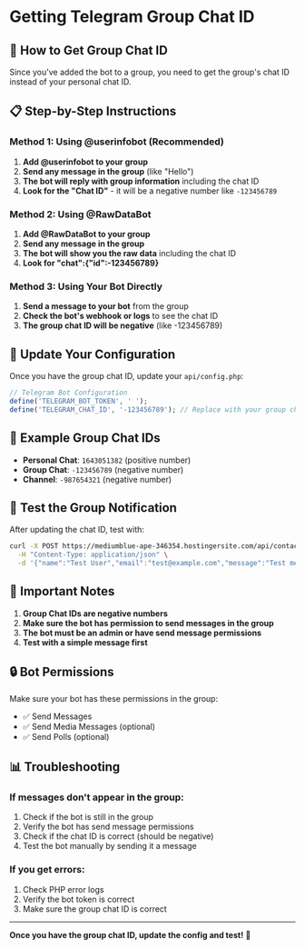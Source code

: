 # Getting Telegram Group Chat ID

## 🚀 How to Get Group Chat ID

Since you've added the bot to a group, you need to get the group's chat ID instead of your personal chat ID.

## 📋 Step-by-Step Instructions

### Method 1: Using @userinfobot (Recommended)

1. **Add @userinfobot to your group**
2. **Send any message in the group** (like "Hello")
3. **The bot will reply with group information** including the chat ID
4. **Look for the "Chat ID"** - it will be a negative number like `-123456789`

### Method 2: Using @RawDataBot

1. **Add @RawDataBot to your group**
2. **Send any message in the group**
3. **The bot will show you the raw data** including the chat ID
4. **Look for "chat":{"id":-123456789}**

### Method 3: Using Your Bot Directly

1. **Send a message to your bot** from the group
2. **Check the bot's webhook or logs** to see the chat ID
3. **The group chat ID will be negative** (like -123456789)

## 🔧 Update Your Configuration

Once you have the group chat ID, update your `api/config.php`:

```php
// Telegram Bot Configuration
define('TELEGRAM_BOT_TOKEN', ' ');
define('TELEGRAM_CHAT_ID', '-123456789'); // Replace with your group chat ID
```

## 📱 Example Group Chat IDs

- **Personal Chat**: `1643051382` (positive number)
- **Group Chat**: `-123456789` (negative number)
- **Channel**: `-987654321` (negative number)

## 🧪 Test the Group Notification

After updating the chat ID, test with:

```bash
curl -X POST https://mediumblue-ape-346354.hostingersite.com/api/contact.php \
  -H "Content-Type: application/json" \
  -d '{"name":"Test User","email":"test@example.com","message":"Test message"}'
```

## 🚨 Important Notes

1. **Group Chat IDs are negative numbers**
2. **Make sure the bot has permission to send messages in the group**
3. **The bot must be an admin or have send message permissions**
4. **Test with a simple message first**

## 🔒 Bot Permissions

Make sure your bot has these permissions in the group:
- ✅ Send Messages
- ✅ Send Media Messages (optional)
- ✅ Send Polls (optional)

## 📊 Troubleshooting

### If messages don't appear in the group:
1. Check if the bot is still in the group
2. Verify the bot has send message permissions
3. Check if the chat ID is correct (should be negative)
4. Test the bot manually by sending it a message

### If you get errors:
1. Check PHP error logs
2. Verify the bot token is correct
3. Make sure the group chat ID is correct

---

**Once you have the group chat ID, update the config and test!** 🎉 